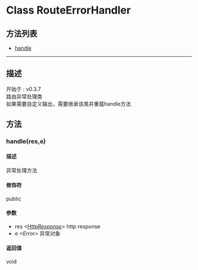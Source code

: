 # Class RouteErrorHandler
## 方法列表
+ [handle](#METHOD_handle)
  
---
## 描述
<font class="since">开始于 : v0.3.7</font>  
路由异常处理类  
如果需要自定义输出，需要继承该类并重载handle方法  
## 方法
### <a id="METHOD_handle">handle(res,e)</a>
#### 描述
异常处理方法  
#### 修饰符
<font class="modifier">public</font>  
#### 参数
+ res *&lt;<font class='datatype'>[HttpResponse](/webroute/api/httpresponse)</font>&gt;*   http response
+ e *&lt;<font class='datatype'>Error</font>&gt;*     异常对象
  
#### 返回值
void  

